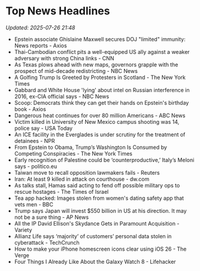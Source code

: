 # Top News Headlines

_Updated: 2025-07-26 21:48_

- Epstein associate Ghislaine Maxwell secures DOJ "limited" immunity: News reports - Axios
- Thai-Cambodian conflict pits a well-equipped US ally against a weaker adversary with strong China links - CNN
- As Texas plows ahead with new maps, governors grapple with the prospect of mid-decade redistricting - NBC News
- A Golfing Trump Is Greeted by Protesters in Scotland - The New York Times
- Gabbard and White House 'lying' about intel on Russian interference in 2016, ex-CIA official says - NBC News
- Scoop: Democrats think they can get their hands on Epstein's birthday book - Axios
- Dangerous heat continues for over 80 million Americans - ABC News
- Victim killed in University of New Mexico campus shooting was 14, police say - USA Today
- An ICE facility in the Everglades is under scrutiny for the treatment of detainees - NPR
- From Epstein to Obama, Trump’s Washington Is Consumed by Competing Conspiracies - The New York Times
- Early recognition of Palestine could be ‘counterproductive,’ Italy’s Meloni says - politico.eu
- Taiwan move to recall opposition lawmakers fails - Reuters
- Iran: At least 9 killed in attack on courthouse - dw.com
- As talks stall, Hamas said acting to fend off possible military ops to rescue hostages - The Times of Israel
- Tea app hacked: Images stolen from women's dating safety app that vets men - BBC
- Trump says Japan will invest $550 billion in US at his direction. It may not be a sure thing - AP News
- All the IP David Ellison's Skydance Gets in Paramount Acquisition - Variety
- Allianz Life says ‘majority’ of customers’ personal data stolen in cyberattack - TechCrunch
- How to make your iPhone homescreen icons clear using iOS 26 - The Verge
- Four Things I Already Like About the Galaxy Watch 8 - Lifehacker